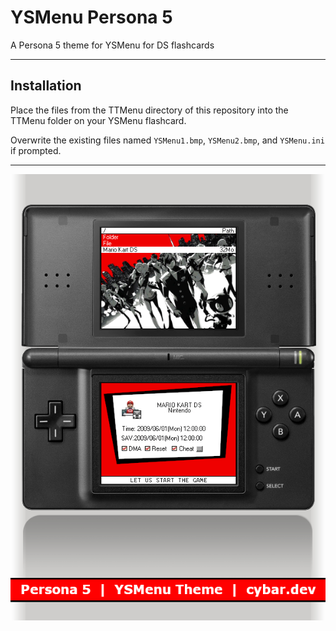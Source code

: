 # YSMenu Persona 5

A Persona 5 theme for YSMenu for DS flashcards

---

## Installation

Place the files from the TTMenu directory of this repository into the TTMenu folder on your YSMenu flashcard.

Overwrite the existing files named `YSMenu1.bmp`, `YSMenu2.bmp`, and `YSMenu.ini` if prompted.

---

![preview image](./TTMenu/full-preview.png "Persona 5 theme preview")
